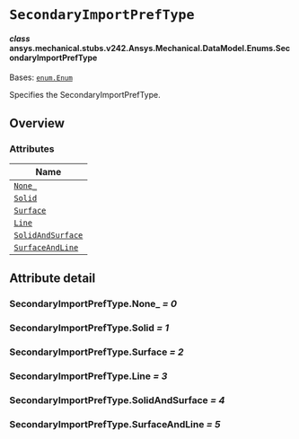 # `SecondaryImportPrefType`



#### *class* ansys.mechanical.stubs.v242.Ansys.Mechanical.DataModel.Enums.SecondaryImportPrefType

Bases: [`enum.Enum`](https://docs.python.org/3/library/enum.html#enum.Enum)

Specifies the SecondaryImportPrefType.

<!-- !! processed by numpydoc !! -->

<a id="overview"></a>

## Overview

### Attributes

| Name |
| --------------------------------------------------------------- |
| [`None_`](#SecondaryImportPrefType.None_) |
| [`Solid`](#SecondaryImportPrefType.Solid) |
| [`Surface`](#SecondaryImportPrefType.Surface) |
| [`Line`](#SecondaryImportPrefType.Line) |
| [`SolidAndSurface`](#SecondaryImportPrefType.SolidAndSurface) |
| [`SurfaceAndLine`](#SecondaryImportPrefType.SurfaceAndLine) |

<a id="attribute-detail"></a>

## Attribute detail

<a id="SecondaryImportPrefType.None_"></a>

### SecondaryImportPrefType.None_ *= 0*

<a id="SecondaryImportPrefType.Solid"></a>

### SecondaryImportPrefType.Solid *= 1*

<a id="SecondaryImportPrefType.Surface"></a>

### SecondaryImportPrefType.Surface *= 2*

<a id="SecondaryImportPrefType.Line"></a>

### SecondaryImportPrefType.Line *= 3*

<a id="SecondaryImportPrefType.SolidAndSurface"></a>

### SecondaryImportPrefType.SolidAndSurface *= 4*

<a id="SecondaryImportPrefType.SurfaceAndLine"></a>

### SecondaryImportPrefType.SurfaceAndLine *= 5*



